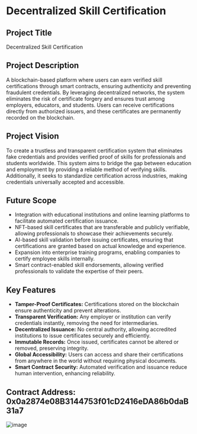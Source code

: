 # Decentralized Skill Certification

## Project Title
Decentralized Skill Certification

## Project Description
A blockchain-based platform where users can earn verified skill certifications through smart contracts, ensuring authenticity and preventing fraudulent credentials. By leveraging decentralized networks, the system eliminates the risk of certificate forgery and ensures trust among employers, educators, and students. Users can receive certifications directly from authorized issuers, and these certificates are permanently recorded on the blockchain.

## Project Vision
To create a trustless and transparent certification system that eliminates fake credentials and provides verified proof of skills for professionals and students worldwide. This system aims to bridge the gap between education and employment by providing a reliable method of verifying skills. Additionally, it seeks to standardize certification across industries, making credentials universally accepted and accessible.

## Future Scope
- Integration with educational institutions and online learning platforms to facilitate automated certification issuance.
- NFT-based skill certificates that are transferable and publicly verifiable, allowing professionals to showcase their achievements securely.
- AI-based skill validation before issuing certificates, ensuring that certifications are granted based on actual knowledge and experience.
- Expansion into enterprise training programs, enabling companies to certify employee skills internally.
- Smart contract-enabled skill endorsements, allowing verified professionals to validate the expertise of their peers.

## Key Features
- **Tamper-Proof Certificates:** Certifications stored on the blockchain ensure authenticity and prevent alterations.
- **Transparent Verification:** Any employer or institution can verify credentials instantly, removing the need for intermediaries.
- **Decentralized Issuance:** No central authority, allowing accredited institutions to issue certificates securely and efficiently.
- **Immutable Records:** Once issued, certificates cannot be altered or removed, preserving integrity.
- **Global Accessibility:** Users can access and share their certifications from anywhere in the world without requiring physical documents.
- **Smart Contract Security:** Automated verification and issuance reduce human intervention, enhancing reliability.

## Contract Address: 0x0a2874e08B3144753f01cD2416eDA86b0daB31a7
![image](https://github.com/user-attachments/assets/e131ea08-7b77-4c3f-9635-164c416332b6)

